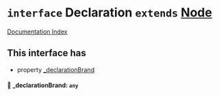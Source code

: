 # `interface` Declaration `extends` [Node](../interface.Node/README.md)

[Documentation Index](../README.md)

## This interface has

- property [\_declarationBrand](#-_declarationbrand-any)


#### 📄 \_declarationBrand: `any`



